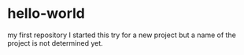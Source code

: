 # hello-world
my first repository
I started this try for a new project but a name of the project is not determined yet.
